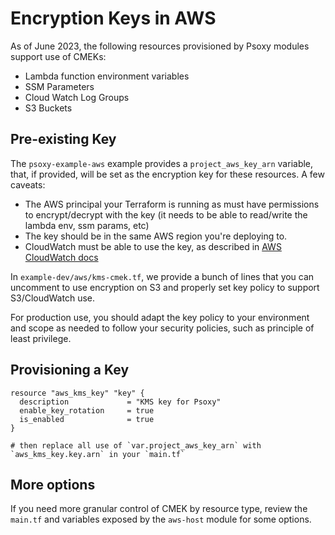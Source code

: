 # Encryption Keys in AWS

As of June 2023, the following resources provisioned by Psoxy modules support use of CMEKs:

- Lambda function environment variables
- SSM Parameters
- Cloud Watch Log Groups
- S3 Buckets

## Pre-existing Key

The `psoxy-example-aws` example provides a `project_aws_key_arn` variable, that, if provided, will be set as the encryption key for these resources. A few caveats:

- The AWS principal your Terraform is running as must have permissions to encrypt/decrypt with the key (it needs to be able to read/write the lambda env, ssm params, etc)
- The key should be in the same AWS region you're deploying to.
- CloudWatch must be able to use the key, as described in [AWS CloudWatch docs](https://docs.aws.amazon.com/AmazonCloudWatch/latest/logs/encrypt-log-data-kms.html)

In `example-dev/aws/kms-cmek.tf`, we provide a bunch of lines that you can uncomment to use encryption on S3 and properly set key policy to support S3/CloudWatch use.

For production use, you should adapt the key policy to your environment and scope as needed to follow your security policies, such as principle of least privilege.

## Provisioning a Key

```hcl
resource "aws_kms_key" "key" {
  description             = "KMS key for Psoxy"
  enable_key_rotation     = true
  is_enabled              = true
}

# then replace all use of `var.project_aws_key_arn` with `aws_kms_key.key.arn` in your `main.tf`
```

## More options

If you need more granular control of CMEK by resource type, review the `main.tf` and variables exposed by the `aws-host` module for some options.
